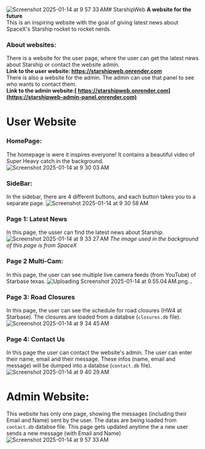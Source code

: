 ![Screenshot 2025-01-14 at 9 57 33 AM](https://github.com/user-attachments/assets/1e0603e5-b4be-4ed2-b3cf-79639c1dbf37)# StarshipWeb
**A website for the future** <br>
This is an inspiring website with the goal of giving latest news about SpaceX's Starship rocket to rocket nerds. <br>
### About websites:
There is a website for the user page, where the user can get the latest news about Starship or contact the website admin. <br>
**Link to the user website: https://starshipweb.onrender.com** <br>
There is also a website for the admin. The admin can use that panel to see who wants to contact them. <br> 
**Link to the admin website:[ https://starshipweb.onrender.com](https://starshipweb-admin-panel.onrender.com)**

# User Website
### HomePage:
The homepage is were it inspires everyone! It contains a beautiful video of Super Heavy catch in the background. ![Screenshot 2025-01-14 at 9 30 03 AM](https://github.com/user-attachments/assets/d34175dd-409e-4c5a-9825-5b695cd4622f)

### SideBar:
In the sidebar, there are 4 different buttons, and each button takes you to a separate page. 
![Screenshot 2025-01-14 at 9 30 58 AM](https://github.com/user-attachments/assets/caaf1a0f-97f6-44af-9ac2-d9d570f087af)

### Page 1: Latest News 
In this page, the usser can find the latest news about Starship. 
![Screenshot 2025-01-14 at 9 33 27 AM](https://github.com/user-attachments/assets/b24ce8ff-311e-43a7-b28c-f8b565e5cecf)
*The image used in the background of this page is from SpaceX*

### Page 2 Multi-Cam:
In this page, the user can see multiple live camera feeds (from YouTube) of Starbase texas. 
![Uploading Screenshot 2025-01-14 at 9.55.04 AM.png…]()


### Page 3: Road Closures 
In this page, the user can see the schedule for road closures (HW4 at Starbase). The closures are loaded from a databse (`closures.db` file).
![Screenshot 2025-01-14 at 9 34 45 AM](https://github.com/user-attachments/assets/3020cc5f-e2ed-4c96-a096-f8e3c15c2020)

### Page 4: Contact Us
In this page the user can contact the website's admin. The user can enter their name, email and their message. These infos (name, email and message) will be dumped into a databse (`contact.db` file).
![Screenshot 2025-01-14 at 9 40 29 AM](https://github.com/user-attachments/assets/325e02f0-4962-4410-abae-5367d0a775d8)

# Admin Website:
This website has only one page, showing the messages (including their Email and Name) sent by the user. The datas are being loaded from `contact.db` databse file. This page gets updated anytime the a new user sends a new message (with Email and Name)
![Screenshot 2025-01-14 at 9 57 33 AM](https://github.com/user-attachments/assets/2300b703-f36b-41a5-b799-342a1c499ec1)
